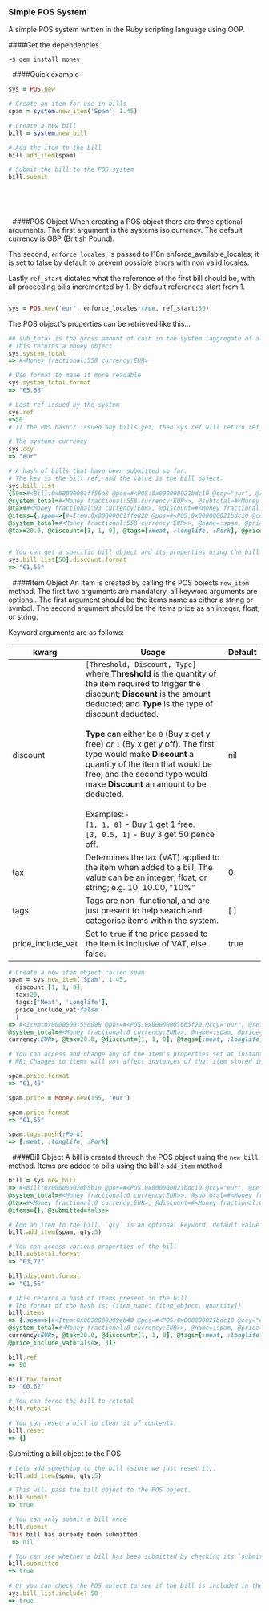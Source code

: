 ### Simple POS System

A simple POS system written in the Ruby scripting language using OOP.

####Get the dependencies.

```shell
~$ gem install money
```
&nbsp;
####Quick example
```ruby
sys = POS.new

# Create an item for use in bills
spam = system.new_item('Spam', 1.45)

# Create a new bill
bill = system.new_bill

# Add the item to the bill
bill.add_item(spam)

# Submit the bill to the POS system
bill.submit
```
&nbsp;
---
&nbsp;
####POS Object
When creating a POS object there are three optional arguments. The first argument is the systems iso currency. The default currency is GBP (British Pound).

The second, `enforce_locales`, is passed to I18n enforce_available_locales; it is set to false by default to prevent possible errors with non valid locales.

Lastly `ref_start` dictates what the reference of the first bill should be, with all proceeding bills incremented by 1. By default references start from 1.
```ruby

sys = POS.new('eur', enforce_locales:true, ref_start:50)

```
The POS object's properties can be retrieved like this...
```ruby
## sub_total is the gross amount of cash in the system (aggregate of all submitted bills).
# This returns a money object
sys.system_total
=> #<Money fractional:558 currency:EUR> 

# Use format to make it more readable
sys.system_total.format
=> "€5.58" 

# Last ref issued by the system
sys.ref
=>50
# If the POS hasn't issued any bills yet, then sys.ref will return ref_start-1

# The systems currency
sys.ccy
=> "eur"

# A hash of bills that have been submitted so far.
# The key is the bill ref, and the value is the bill object.
sys.bill_list
{50=>#<Bill:0x00000001ff56a8 @pos=#<POS:0x000000021bdc10 @ccy="eur", @ref=50, @bill_list={...}, 
@system_total=#<Money fractional:558 currency:EUR>>, @subtotal=#<Money fractional:558 currency:EUR>, 
@tax=#<Money fractional:93 currency:EUR>, @discount=#<Money fractional:310 currency:EUR>, @bill_ref=50, 
@items={:spam=>[#<Item:0x00000001ffe820 @pos=#<POS:0x000000021bdc10 @ccy="eur", @ref=50, @bill_list={...}, 
@system_total=#<Money fractional:558 currency:EUR>>, @name=:spam, @price=#<Money fractional:155 currency:EUR>, 
@tax=20.0, @discount=[1, 1, 0], @tags=[:meat, :longlife, :Pork], @price_include_vat=false>, 5]}, @submitted=false>} 


# You can get a specific bill object and its properties using the bill's reference number.
sys.bill_list[50].discount.format
=> "€1,55"
```

&nbsp;
####Item Object
An item is created by calling the POS objects `new_item` method. 
The first two arguments are mandatory, all keyword arguments are optional. The first argument should be the items name as either a string or symbol. The second argument should be the items price as an integer, float, or string.

Keyword arguments are as follows:

|kwarg|Usage|Default|
|---|---|---|
|discount|`[Threshold, Discount, Type]` where **Threshold** is the quantity of the item required to trigger the discount; **Discount** is the amount deducted; and **Type** is the type of discount deducted.<br/><br/>**Type** can either be `0` (Buy x get y free) _or_ `1` (By x get y off). The first type would make **Discount** a quantity of the item that would be free, and the second type would make **Discount** an amount to be deducted.<br/><br/>Examples:-<br/>`[1, 1, 0]` - Buy 1 get 1 free.<br/>`[3, 0.5, 1]` - Buy 3 get 50 pence off.|nil|
|tax|Determines the tax (VAT) applied to the item when added to a bill. The value can be an integer, float, or string; e.g. 10, 10.00, "10%"|0|
|tags|Tags are non-functional, and are just present to help search and categorise items within the system.|[ ]|
|price_include_vat|Set to `true` if the price passed to the item is inclusive of VAT, else false.|true|

```ruby
# Create a new item object called spam
spam = sys.new_item('Spam', 1.45, 
  discount:[1, 1, 0], 
  tax:20, 
  tags:['Meat', 'Longlife'], 
  price_include_vat:false
  )
=> #<Item:0x00000001556008 @pos=#<POS:0x00000001665f20 @ccy="eur", @ref=49, @bill_list={}, 
@system_total=#<Money fractional:0 currency:EUR>>, @name=:spam, @price=#<Money fractional:145 
currency:EUR>, @tax=20.0, @discount=[1, 1, 0], @tags=[:meat, :longlife], @price_include_vat=false>

# You can access and change any of the item's properties set at instantiation.
# NB: Changes to items will not affect instances of that item stored in bills.

spam.price.format
=> "€1,45"

spam.price = Money.new(155, 'eur')

spam.price.format
=> "€1,55"

spam.tags.push(:Pork)
=> [:meat, :longlife, :Pork]

```
&nbsp;
####Bill Object
A bill is created through the POS object using the `new_bill` method. Items are added to bills using the bill's `add_item` method.

```ruby
bill = sys.new_bill
=> #<Bill:0x000000020b5b10 @pos=#<POS:0x000000021bdc10 @ccy="eur", @ref=50, @bill_list={}, 
@system_total=#<Money fractional:0 currency:EUR>>, @subtotal=#<Money fractional:0 currency:EUR>, 
@tax=#<Money fractional:0 currency:EUR>, @discount=#<Money fractional:0 currency:EUR>, @bill_ref=50, 
@items={}, @submitted=false> 

# Add an item to the bill. `qty` is an optional keyword, default value is 1
bill.add_item(spam, qty:3)

# You can access various properties of the bill
bill.subtotal.format
=> "€3,72"

bill.discount.format
=> "€1,55"

# This returns a hash of items present in the bill.
# The format of the hash is: {item_name: [item_object, quantity]}
bill.items
=> {:spam=>[#<Item:0x0000000209eb40 @pos=#<POS:0x000000021bdc10 @ccy="eur", @ref=50, @bill_list={}, 
@system_total=#<Money fractional:0 currency:EUR>>, @name=:spam, @price=#<Money fractional:155 
currency:EUR>, @tax=20.0, @discount=[1, 1, 0], @tags=[:meat, :longlife, :Pork], 
@price_include_vat=false>, 3]} 

bill.ref
=> 50

bill.tax.format
=> "€0,62"

# You can force the bill to retotal
bill.retotal

# You can reset a bill to clear it of contents.
bill.reset
=> {}
```

Submitting a bill object to the POS

```ruby
# Lets add something to the bill (since we just reset it).
bill.add_item(spam, qty:5)

# This will pass the bill object to the POS object.
bill.submit
=> true

# You can only submit a bill once
bill.submit
This bill has already been submitted.
 => nil

# You can see whether a bill has been submitted by checking its `submitted` property
bill.submitted
=> true

# Or you can check the POS object to see if the bill is included in the bill list
sys.bill_list.include? 50
=> true

```
